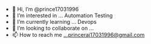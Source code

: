 - 👋 Hi, I’m @prince17031996
- 👀 I’m interested in ... Automation Testing 
- 🌱 I’m currently learning ... Devops 
- 💞️ I’m looking to collaborate on ...
- 📫 How to reach me ...princeraj17031996@gmail.com

<!---
prince17031996/prince17031996 is a ✨ special ✨ repository because its `README.md` (this file) appears on your GitHub profile.
You can click the Preview link to take a look at your changes.
--->
